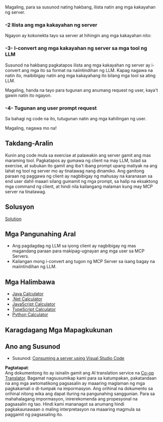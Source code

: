 <!--
CO_OP_TRANSLATOR_METADATA:
{
  "original_hash": "bc3ae5af5973160abba9976cb5a4704c",
  "translation_date": "2025-06-13T11:34:48+00:00",
  "source_file": "03-GettingStarted/03-llm-client/README.md",
  "language_code": "tl"
}
-->
Magaling, para sa susunod nating hakbang, ilista natin ang mga kakayahan ng server.

### -2 Ilista ang mga kakayahan ng server

Ngayon ay kokonekta tayo sa server at hihingin ang mga kakayahan nito:

### -3- I-convert ang mga kakayahan ng server sa mga tool ng LLM

Susunod na hakbang pagkatapos ilista ang mga kakayahan ng server ay i-convert ang mga ito sa format na naiintindihan ng LLM. Kapag nagawa na natin ito, maibibigay natin ang mga kakayahang ito bilang mga tool sa ating LLM.

Magaling, handa na tayo para tugunan ang anumang request ng user, kaya't gawin natin ito ngayon.

### -4- Tugunan ang user prompt request

Sa bahagi ng code na ito, tutugunan natin ang mga kahilingan ng user.

Magaling, nagawa mo na!

## Takdang-Aralin

Kunin ang code mula sa exercise at palawakin ang server gamit ang mas maraming tool. Pagkatapos ay gumawa ng client na may LLM, tulad sa exercise, at subukan ito gamit ang iba't ibang prompt upang matiyak na ang lahat ng tool ng server mo ay tinatawag nang dinamiko. Ang ganitong paraan ng paggawa ng client ay nagbibigay ng mahusay na karanasan sa end user dahil maaari silang gumamit ng mga prompt, sa halip na eksaktong mga command ng client, at hindi nila kailangang malaman kung may MCP server na tinatawag.

## Solusyon

[Solution](/03-GettingStarted/03-llm-client/solution/README.md)

## Mga Pangunahing Aral

- Ang pagdagdag ng LLM sa iyong client ay nagbibigay ng mas magandang paraan para makipag-ugnayan ang mga user sa MCP Servers.
- Kailangan mong i-convert ang tugon ng MCP Server sa isang bagay na maiintindihan ng LLM.

## Mga Halimbawa

- [Java Calculator](../samples/java/calculator/README.md)
- [.Net Calculator](../../../../03-GettingStarted/samples/csharp)
- [JavaScript Calculator](../samples/javascript/README.md)
- [TypeScript Calculator](../samples/typescript/README.md)
- [Python Calculator](../../../../03-GettingStarted/samples/python)

## Karagdagang Mga Mapagkukunan

## Ano ang Susunod

- Susunod: [Consuming a server using Visual Studio Code](/03-GettingStarted/04-vscode/README.md)

**Pagtatapat**:  
Ang dokumentong ito ay isinalin gamit ang AI translation service na [Co-op Translator](https://github.com/Azure/co-op-translator). Bagamat nagsusumikap kami para sa katumpakan, pakatandaan na ang mga awtomatikong pagsasalin ay maaaring maglaman ng mga pagkakamali o di-tumpak na impormasyon. Ang orihinal na dokumento sa orihinal nitong wika ang dapat ituring na pangunahing sanggunian. Para sa mahahalagang impormasyon, inirerekomenda ang propesyonal na pagsasalin ng tao. Hindi kami mananagot sa anumang hindi pagkakaunawaan o maling interpretasyon na maaaring magmula sa paggamit ng pagsasaling ito.